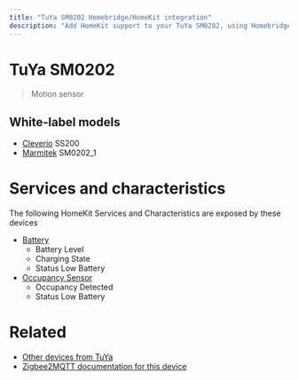 ```yaml
---
title: "TuYa SM0202 Homebridge/HomeKit integration"
description: "Add HomeKit support to your TuYa SM0202, using Homebridge, Zigbee2MQTT and homebridge-z2m."
---
```

<!---
This file has been GENERATED using src/docgen/docgen.ts
DO NOT EDIT THIS FILE MANUALLY!
-->
# TuYa SM0202
> Motion sensor


## White-label models
* [Cleverio](../index.md#cleverio) SS200
* [Marmitek](../index.md#marmitek) SM0202_1

# Services and characteristics
The following HomeKit Services and Characteristics are exposed by
these devices

* [Battery](../../battery.md)
  * Battery Level
  * Charging State
  * Status Low Battery
* [Occupancy Sensor](../../sensors.md)
  * Occupancy Detected
  * Status Low Battery


# Related
* [Other devices from TuYa](../index.md#tuya)
* [Zigbee2MQTT documentation for this device](https://www.zigbee2mqtt.io/devices/SM0202.html)
